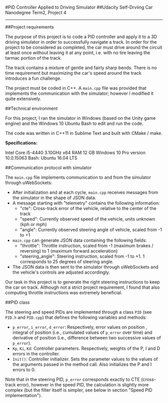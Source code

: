 #PID Controller Applied to Driving Simulator
##Udacity Self-Drviing Car Nanodegree Term2, Project 4

---

##Project requirements

The purpose of this project is to code a PID controller and apply it to a 3D driving simulator in order to successfully navigate a track. In order for the project to be considered as completed, the car must drive around the circuit at least once without leaving it at any point, i.e. with no tire leaving the tarmac portion of the track.

The track contains a mixture of gentle and fairly sharp bends. There is no time requirement but maximizing the car's speed around the track introduces a fun challenge.

The project must be coded in C++. A `main.cpp` file was provided that implements the communication with the simulator; however I modified it quite extensively.


##Technical environment

For this project, I ran the simulator in Windows (based on the Unity game engine) and the Windows 10 Ubuntu Bash to edit and run the code.

The code was written in C++11 in Sublime Text and built with CMake / make. 

**Specifications:**

Intel Core i5-4440 3.10GHz x64
RAM 12 GB
Windows 10 Pro version 10.0.15063
Bash: Ubuntu 16.04 LTS


##Communication protocol with simulator

The `main.cpp` file implements communication to and from the simulator through uWebSockets:

- After initialization and at each cycle, `main.cpp` receives messages from the simulator in the shape of JSON data.
- A message starting with "telemetry" contains the following information:
  - "cte": Cross-track error of the vehicle, relative to the center of the track
  - "speed": Currently observed speed of the vehicle, units unknown (kph or mph)
  - "angle": Currently observed steering angle of vehicle, scaled from -1 to +1
- `main.cpp` can generate JSON data containing the following fields:
  - "throttle": Throttle instruction, scaled from -1 (maximum brakes / reversing) to 1 (maximum forward acceleration)
  - "steering_angle": Steering instruction, scaled from -1 to +1. 1 corresponds to 25 degrees of steering angle.
- The JSON data is then sent to the simulator through uWebSockets and the vehicle's controls are adjusted accordingly.

Our task in this project is to generate the right steering instructions to keep the car on track. Although not a strict project requirement, I found that also computing throttle instructions was extremely beneficial.


##PID class

The steering and speed PIDs are implemented through a class `PID` (see `PID.h` and `PID.cpp`) that defines the following variables and methods:

- `p_error`, `i_error`, `d_error`: Respectively, error values on position , integral of position (i.e., cumulated values of `p_error` over time) and derivative of position (i.e., difference between two successive values of `p_error`).
- `Kp`, `Ki`, `Kd`: Controller parameters. Respectively, weights of the P, I and D errors in the controller.
- `Init()`: Controller initializer. Sets the parameter values to the values of the arguments passed in the method call. Also initializes the P and I errors to 0.

Note that in the steering PID, `p_error` corresponds exactly to CTE (cross-track error), however in the speed PID, the calculation is slightly more complex (but the filter itself is simpler, see below in section "Speed PID implementation").




